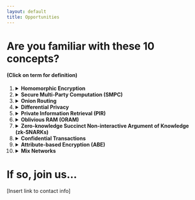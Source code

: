 ```yaml
---
layout: default
title: Opportunities
---
```

# Are you familiar with these 10 concepts?
#### (Click on term for definition)

1. <details><summary><strong>Homomorphic Encryption</strong></summary><blockquote class="def">This is a form of encryption that allows computations to be performed on encrypted data without needing to decrypt it first. The result, when decrypted, will be the same as if the computations were performed on the original data. It's a game-changer for secure data processing and cloud computing.</blockquote></details>
2. <details><summary><strong>Secure Multi-Party Computation (SMPC)</strong></summary><blockquote> SMPC enables multiple parties to collaboratively compute a function over their inputs while keeping those inputs private. In other words, the parties can work together to find an answer without revealing their individual data.</blockquote></details>
3. <details><summary><strong>Onion Routing</strong></summary><blockquote> Popularized by the Tor network, onion routing is a technique for anonymous communication over a computer network. It involves messages being encrypted and transmitted through a series of network nodes, called onion routers, which peel away layers of encryption one at a time, like the layers of an onion. The final node decrypts the message and sends it to the destination, ensuring anonymity for both the sender and receiver.</blockquote></details>
4. <details><summary><strong>Differential Privacy</strong></summary><blockquote> This technology adds statistical noise to datasets,allowing data analysts to draw conclusions from the data without risking the privacy of individual data points. It's commonly used for protecting user data when sharing aggregated information.</blockquote></details>
5. <details><summary><strong>Private Information Retrieval (PIR)</strong></summary><blockquote> PIR is a protocol that enables users to retrieve specific information from a database without the database server learning which piece of data was requested. This protects user privacy when accessing sensitive information.</blockquote></details>
6. <details><summary><strong>Oblivious RAM (ORAM)</strong></summary><blockquote> ORAM is a cryptographic protocol that allows a client to access a remote storage server without revealing the access pattern or which data is being accessed. This ensures data privacy by preventing the server from learning sensitive information about the user's activities.</blockquote></details>
7. <details><summary><strong>Zero-knowledge Succinct Non-interactive Argument of Knowledge (zk-SNARKs)</strong></summary><blockquote>zk-SNARKs are a form of zero-knowledge proof that allows one party to prove to another that a given statement is true without revealing any information about the statement itself, except for the fact that it's true. zk-SNARKs are particularly useful in blockchain applications, where they can be used to verify transactions without revealing their contents.</blockquote></details>
8. <details><summary><strong>Confidential Transactions</strong></summary><blockquote> This is a cryptographic technique used in somecrypto currencies, like Monero and Zcash, to hide transaction amounts and keep them confidential. This is achieved using advanced cryptographic techniques such as Pedersen commitments and range proofs, providing increased privacy for users.</blockquote></details>
9. <details><summary><strong>Attribute-based Encryption (ABE)</strong></summary><blockquote> ABE is a cryptographic scheme that allows data to be encrypted with specific attributes. Only users who possess a matching set of attributes, defined by a decryption policy, can decrypt the encrypted data. This enables fine-grained access control and ensures that only authorized parties can access sensitive information.</blockquote></details>
10. <details><summary><strong>Mix Networks</strong></summary><blockquote> Mix networks are a type of anonymous communication system thatuses a chain of proxy servers, or mixes, to shuffle and re-encrypt messages as they pass through the network. This makes it difficult for an adversary to trace the source of a message or the intended recipient, offering enhanced privacy for users.</blockquote></details>

# If so, join us...

[Insert link to contact info]